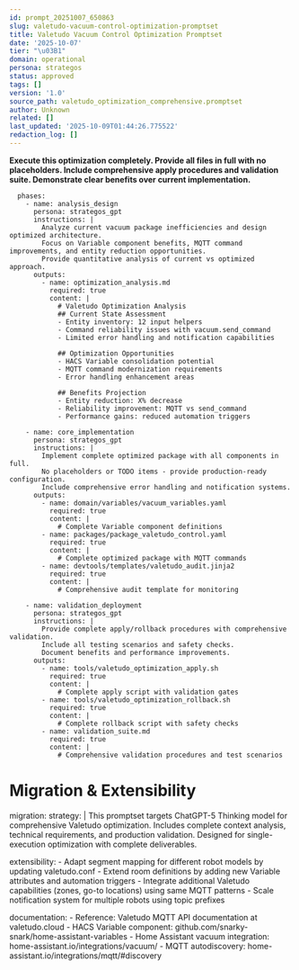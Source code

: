 ```yaml
---
id: prompt_20251007_650863
slug: valetudo-vacuum-control-optimization-promptset
title: Valetudo Vacuum Control Optimization Promptset
date: '2025-10-07'
tier: "\u03B1"
domain: operational
persona: strategos
status: approved
tags: []
version: '1.0'
source_path: valetudo_optimization_comprehensive.promptset
author: Unknown
related: []
last_updated: '2025-10-09T01:44:26.775522'
redaction_log: []
---
```


**Execute this optimization completely. Provide all files in full with no placeholders. Include comprehensive apply procedures and validation suite. Demonstrate clear benefits over current implementation.**

      phases:
        - name: analysis_design
          persona: strategos_gpt
          instructions: |
            Analyze current vacuum package inefficiencies and design optimized architecture.
            Focus on Variable component benefits, MQTT command improvements, and entity reduction opportunities.
            Provide quantitative analysis of current vs optimized approach.
          outputs:
            - name: optimization_analysis.md
              required: true
              content: |
                # Valetudo Optimization Analysis
                ## Current State Assessment
                - Entity inventory: 12 input helpers
                - Command reliability issues with vacuum.send_command
                - Limited error handling and notification capabilities
                
                ## Optimization Opportunities
                - HACS Variable consolidation potential
                - MQTT command modernization requirements
                - Error handling enhancement areas
                
                ## Benefits Projection
                - Entity reduction: X% decrease
                - Reliability improvement: MQTT vs send_command
                - Performance gains: reduced automation triggers

        - name: core_implementation
          persona: strategos_gpt
          instructions: |
            Implement complete optimized package with all components in full.
            No placeholders or TODO items - provide production-ready configuration.
            Include comprehensive error handling and notification systems.
          outputs:
            - name: domain/variables/vacuum_variables.yaml
              required: true
              content: |
                # Complete Variable component definitions
            - name: packages/package_valetudo_control.yaml
              required: true
              content: |
                # Complete optimized package with MQTT commands
            - name: devtools/templates/valetudo_audit.jinja2
              required: true
              content: |
                # Comprehensive audit template for monitoring

        - name: validation_deployment
          persona: strategos_gpt
          instructions: |
            Provide complete apply/rollback procedures with comprehensive validation.
            Include all testing scenarios and safety checks.
            Document benefits and performance improvements.
          outputs:
            - name: tools/valetudo_optimization_apply.sh
              required: true
              content: |
                # Complete apply script with validation gates
            - name: tools/valetudo_optimization_rollback.sh
              required: true
              content: |
                # Complete rollback script with safety checks
            - name: validation_suite.md
              required: true
              content: |
                # Comprehensive validation procedures and test scenarios

  # Migration & Extensibility
  migration:
    strategy: |
      This promptset targets ChatGPT-5 Thinking model for comprehensive Valetudo optimization.
      Includes complete context analysis, technical requirements, and production validation.
      Designed for single-execution optimization with complete deliverables.

  extensibility:
    - Adapt segment mapping for different robot models by updating valetudo.conf
    - Extend room definitions by adding new Variable attributes and automation triggers
    - Integrate additional Valetudo capabilities (zones, go-to locations) using same MQTT patterns
    - Scale notification system for multiple robots using topic prefixes

  documentation:
    - Reference: Valetudo MQTT API documentation at valetudo.cloud
    - HACS Variable component: github.com/snarky-snark/home-assistant-variables
    - Home Assistant vacuum integration: home-assistant.io/integrations/vacuum/
    - MQTT autodiscovery: home-assistant.io/integrations/mqtt/#discovery

